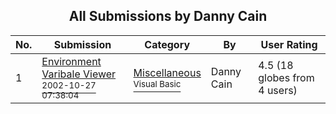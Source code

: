 ﻿<div align="center">

## All Submissions by Danny Cain

</div>

No.  | Submission | Category | By   | User Rating
---- | ---------- | -------- | ---- | -----------
1 | [Environment Varibale Viewer<br /><sup>2002-10-27 07:38:04</sup>](https://github.com/Planet-Source-Code/danny-cain-environment-varibale-viewer__1-40187) | [Miscellaneous<br /><sup>Visual Basic</sup>](../ByCategory/miscellaneous__1-1.md) | Danny Cain | 4.5 (18 globes from 4 users)
